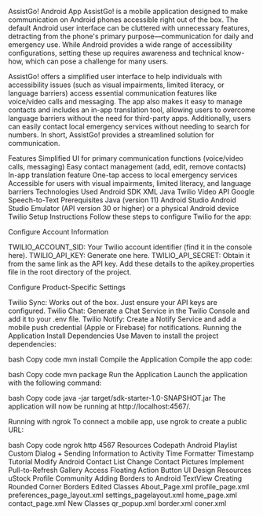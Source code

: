 AssistGo! Android App
AssistGo! is a mobile application designed to make communication on Android phones accessible right out of the box. The default Android user interface can be cluttered with unnecessary features, detracting from the phone's primary purpose—communication for daily and emergency use. While Android provides a wide range of accessibility configurations, setting these up requires awareness and technical know-how, which can pose a challenge for many users.

AssistGo! offers a simplified user interface to help individuals with accessibility issues (such as visual impairments, limited literacy, or language barriers) access essential communication features like voice/video calls and messaging. The app also makes it easy to manage contacts and includes an in-app translation tool, allowing users to overcome language barriers without the need for third-party apps. Additionally, users can easily contact local emergency services without needing to search for numbers. In short, AssistGo! provides a streamlined solution for communication.

Features
Simplified UI for primary communication functions (voice/video calls, messaging)
Easy contact management (add, edit, remove contacts)
In-app translation feature
One-tap access to local emergency services
Accessible for users with visual impairments, limited literacy, and language barriers
Technologies Used
Android SDK
XML
Java
Twilio Video API
Google Speech-to-Text
Prerequisites
Java (version 11)
Android Studio
Android Studio Emulator (API version 30 or higher) or a physical Android device
Twilio Setup Instructions
Follow these steps to configure Twilio for the app:

Configure Account Information

TWILIO_ACCOUNT_SID: Your Twilio account identifier (find it in the console here).
TWILIO_API_KEY: Generate one here.
TWILIO_API_SECRET: Obtain it from the same link as the API key.
Add these details to the apikey.properties file in the root directory of the project.

Configure Product-Specific Settings

Twilio Sync: Works out of the box. Just ensure your API keys are configured.
Twilio Chat: Generate a Chat Service in the Twilio Console and add it to your .env file.
Twilio Notify: Create a Notify Service and add a mobile push credential (Apple or Firebase) for notifications.
Running the Application
Install Dependencies
Use Maven to install the project dependencies:

bash
Copy code
mvn install
Compile the Application
Compile the app code:

bash
Copy code
mvn package
Run the Application
Launch the application with the following command:

bash
Copy code
java -jar target/sdk-starter-1.0-SNAPSHOT.jar
The application will now be running at http://localhost:4567/.

Running with ngrok
To connect a mobile app, use ngrok to create a public URL:

bash
Copy code
ngrok http 4567
Resources
Codepath Android Playlist
Custom Dialog + Sending Information to Activity
Time Formatter
Timestamp Tutorial
Modify Android Contact List
Change Contact Pictures
Implement Pull-to-Refresh
Gallery Access
Floating Action Button
UI Design Resources
uStock Profile Community
Adding Borders to Android TextView
Creating Rounded Corner Borders
Edited Classes
About_Page.xml
profile_page.xml
preferences_page_layout.xml
settings_pagelayout.xml
home_page.xml
contact_page.xml
New Classes
qr_popup.xml
border.xml
coner.xml
